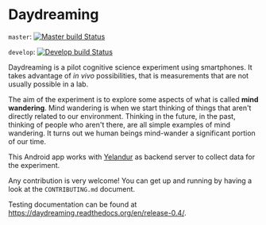 Daydreaming
============

`master`: [![Master build Status](https://travis-ci.org/wehlutyk/daydreaming.png?branch=master)](https://travis-ci.org/wehlutyk/daydreaming)

`develop`: [![Develop build Status](https://travis-ci.org/wehlutyk/daydreaming.png?branch=develop)](https://travis-ci.org/wehlutyk/daydreaming)

Daydreaming is a pilot cognitive science experiment using smartphones. It
takes advantage of *in vivo* possibilities, that is measurements that are
not usually possible in a lab.

The aim of the experiment is to explore some aspects of what is called
**mind wandering**. Mind wandering is when we start thinking of things that
 aren't directly related to our environment. Thinking in the future,
 in the past, thinking of people who aren't there, are all simple examples
 of mind wandering. It turns out we human beings mind-wander a significant
 portion of our time.

This Android app works with [Yelandur](https://github.com/wehlutyk/yelandur)
as backend server to collect data for the experiment.

Any contribution is very welcome! You can get up and running by having a
look at the `CONTRIBUTING.md` document.

Testing documentation can be found at
https://daydreaming.readthedocs.org/en/release-0.4/.
